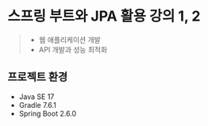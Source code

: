 # 스프링 부트와 JPA 활용 강의 1, 2 
> - 웹 애플리케이션 개발
> - API 개발과 성능 최적화

## 프로젝트 환경
- Java SE 17
- Gradle 7.6.1
- Spring Boot 2.6.0
